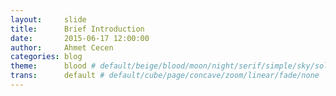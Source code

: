 ```yaml
---
layout:     slide
title:      Brief Introduction
date:       2015-06-17 12:00:00
author:     Ahmet Cecen
categories: blog
theme:		blood # default/beige/blood/moon/night/serif/simple/sky/solarized
trans:		default # default/cube/page/concave/zoom/linear/fade/none
---
```

<script type="text/template">
##{{ page.title }}
###{{ page.author }}
###{{ page.date }}
--horizontal
<!-- Start Writing Below in Markdown -->
## Short Bio
* 2nd Year Graduate Student in CSE
* 5 Years Working with Dr.Kalidindi
* Stonger on the Computational Side more than Mechanical or Materials
--horizontal
## Some Skills
* Area: Computational Materials Science with a Focus on Materials Informatics
* Work Environment: Mainly MATLAB, R and MAPLE
* Topics of Interest:
  - **Spatial Correlations**      
  - **Machine Learning**
  - **Image/Signal Processing** 
  - Matrix  Linear Algebra
  - Modelling and Simulation    
  - Parallelization/Sequentialization
  - Graph Analysis              
  - *Web Development & Automation*
--horizontal
# Some Projects
--vertical
## Dual Phase Steels
![Description](http://ahmetcecen.github.io/project-pages/img/MPIE.png)
--vertical
## Al-Cu Solidification
![Description](http://ahmetcecen.github.io/project-pages/img/MURI.png)
--horizontal
# Thank You
<!-- End Here -->
--vertical
#[Print]({{ site.url }}{{ site.baseurl }}{{ page.url }}/?print-pdf#)
#[Back]({{ site.url }}{{ site.baseurl }})
</script>
